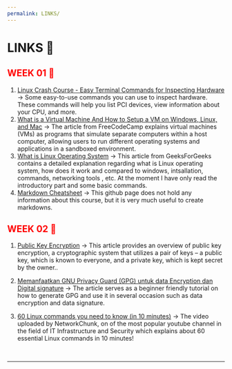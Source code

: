 ```yaml
---
permalink: LINKS/
---
```


# LINKS 🔗
<h2 style="color:red">WEEK 01 🚩</h2>

1. [Linux Crash Course - Easy Terminal Commands for Inspecting Hardware](https://youtu.be/oGyJr-iUwt8?si=59V2boc0XfmlFekg)
-> Some easy-to-use commands you can use to inspect hardware. 
These commands will help you list PCI devices, view information about your CPU, and more.
2. [What is a Virtual Machine And How to Setup a VM on Windows, Linux, and Mac](https://www.freecodecamp.org/news/what-is-a-virtual-machine-and-how-to-setup-a-vm-on-windows-linux-and-mac/)
-> The article from FreeCodeCamp explains virtual machines (VMs) as programs that simulate separate computers within a host computer, allowing users to run different operating systems and applications in a sandboxed environment. 
3. [What is Linux Operating System](https://www.geeksforgeeks.org/introduction-to-linux-operating-system/)
-> This article from GeeksForGeeks contains a detailed explanation regarding what is Linux operating system, how does it work and compared to windows, intsallation, commands, networking tools , etc. At the moment I have only read the introductory part and some basic commands.
4. [Markdown Cheatsheet](https://github.com/adam-p/markdown-here/wiki/Markdown-Cheatsheet)
-> This github page does not hold any information about this course, but it is very much useful to create markdowns.

<h2 style="color:red">WEEK 02 🚩</h2>

1. [Public Key Encryption](https://www.ibm.com/docs/en/cics-ts/5.4?topic=protection-public-key-encryption)
-> This article provides an overview of public key encryption, a cryptographic system that utilizes a pair of keys – a public key, which is known to everyone, and a private key, which is kept secret by the owner..

2. [Memanfaatkan GNU Privacy Guard (GPG) untuk data Encryption dan Digital signature](https://medium.com/telkomdev/memanfaatkan-gnu-privacy-guard-gpg-untuk-data-encryption-dan-digital-signature-68284d03773b)
-> The article serves as a beginner friendly tutorial on how to generate GPG and use it in several occasion such as data encryption and data signature. 

3. [60 Linux commands you need to know (in 10 minutes)](https://youtu.be/gd7BXuUQ91w?si=0F7hkATjRO0L8aa-)
-> The video uploaded by NetworkChunk, on of the most popular youtube channel in the field of IT Infrastructure and Security which explains about 60 essential
Linux commands in 10 minutes!


<br>
<hr>